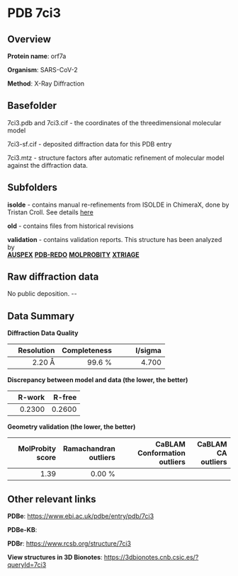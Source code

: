 # PDB 7ci3

## Overview

**Protein name**: orf7a

**Organism**: SARS-CoV-2

**Method**: X-Ray Diffraction



## Basefolder

7ci3.pdb and 7ci3.cif - the coordinates of the threedimensional molecular model

7ci3-sf.cif - deposited diffraction data for this PDB entry

7ci3.mtz - structure factors after automatic refinement of molecular model against the diffraction data.

## Subfolders

**isolde** - contains manual re-refinements from ISOLDE in ChimeraX, done by Tristan Croll. See details [here](https://github.com/thorn-lab/coronavirus_structural_task_force/blob/master/pdb/orf7a/SARS-CoV-2/7ci3/isolde/directory_info.txt)

**old** - contains files from historical revisions

**validation** - contains validation reports. This structure has been analyzed by <br>[**AUSPEX**](https://github.com/thorn-lab/coronavirus_structural_task_force/tree/master/pdb/orf7a/SARS-CoV-2/7ci3/validation/auspex) [**PDB-REDO**](https://github.com/thorn-lab/coronavirus_structural_task_force/tree/master/pdb/orf7a/SARS-CoV-2/7ci3/validation/pdb-redo) [**MOLPROBITY**](https://github.com/thorn-lab/coronavirus_structural_task_force/tree/master/pdb/orf7a/SARS-CoV-2/7ci3/validation/molprobity) [**XTRIAGE**](https://github.com/thorn-lab/coronavirus_structural_task_force/blob/master/pdb/orf7a/SARS-CoV-2/7ci3/validation/Xtriage_output.log)   



## Raw diffraction data

No public deposition. --<br> 

## Data Summary
**Diffraction Data Quality**

|   | Resolution | Completeness| I/sigma |
|---|-------------:|----------------:|--------------:|
|   |2.20 Å|99.6  %|<img width=50/>4.700|

**Discrepancy between model and data (the lower, the better)**

|   | **R-work**| **R-free**   
|---|-------------:|----------------:|           
||  0.2300|  0.2600|

**Geometry validation (the lower, the better)**

|   |**MolProbity<br>score**| **Ramachandran<br>outliers** | **CaBLAM<br>Conformation outliers** | **CaBLAM<br>CA outliers** |
|---|-------------:|----------------:|----------------:|----------------:|
||  1.39|  0.00 %|||

 

 



## Other relevant links 
**PDBe**:  https://www.ebi.ac.uk/pdbe/entry/pdb/7ci3

**PDBe-KB**:  
 
**PDBr**: https://www.rcsb.org/structure/7ci3 

**View structures in 3D Bionotes**: https://3dbionotes.cnb.csic.es/?queryId=7ci3

